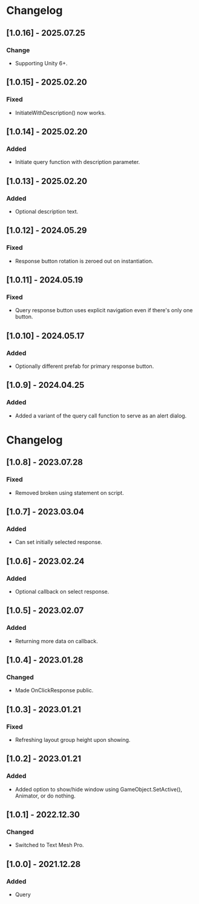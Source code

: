 # Changelog

## [1.0.16] - 2025.07.25

### Change

- Supporting Unity 6+.

## [1.0.15] - 2025.02.20

### Fixed

* InitiateWithDescription() now works.

## [1.0.14] - 2025.02.20

### Added

* Initiate query function with description parameter.

## [1.0.13] - 2025.02.20

### Added

* Optional description text.

## [1.0.12] - 2024.05.29

### Fixed

* Response button rotation is zeroed out on instantiation.

## [1.0.11] - 2024.05.19

### Fixed

* Query response button uses explicit navigation even if there's only one button.

## [1.0.10] - 2024.05.17

### Added

* Optionally different prefab for primary response button.

## [1.0.9] - 2024.04.25

### Added

* Added a variant of the query call function to serve as an alert dialog.

# Changelog

## [1.0.8] - 2023.07.28

### Fixed

* Removed broken using statement on script.

## [1.0.7] - 2023.03.04

### Added

* Can set initially selected response.

## [1.0.6] - 2023.02.24

### Added

* Optional callback on select response.

## [1.0.5] - 2023.02.07

### Added

* Returning more data on callback.

## [1.0.4] - 2023.01.28

### Changed

* Made OnClickResponse public.

## [1.0.3] - 2023.01.21

### Fixed

* Refreshing layout group height upon showing.

## [1.0.2] - 2023.01.21

### Added

* Added option to show/hide window using GameObject.SetActive(), Animator, or do nothing.

## [1.0.1] - 2022.12.30

### Changed

* Switched to Text Mesh Pro.

## [1.0.0] - 2021.12.28

### Added

* Query
